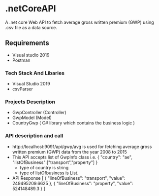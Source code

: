 # .netCoreAPI
A .net core Web API to fetch average gross written premium (GWP) using .csv file as a data source.

## Requirements

 - Visual studio 2019
 - Postman
 
### Tech Stack And Libaries
  -  Visual Studio 2019
  -  csvParser  

### Projects Description
  - GwpController (Controller)
  - GwpModel (Model)
  - CountryGwp ( C# library which contains the business logic )
  
### API description and call 
  - http://localhost:9091/api/gwp/avg is used for fetching average gross written premium (GWP) data from the year 2008 to 2015
  - This API accepts list of GwpInfo class i.e.  {
	     "country": "ae",
	     "listOfBusiness":["transport","property"]
     }
    - type of country is string
    - type of listOfbusiness is List<string>.
  - API Response  [
        {
            "lineOfBusiness": "transport",
            "value": 249495209.6625
        },
        {
            "lineOfBusiness": "property",
            "value": 524148489.3
        }
     ]
     
